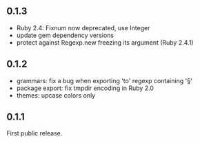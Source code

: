 ## 0.1.3

* Ruby 2.4: Fixnum now deprecated, use Integer
* update gem dependency versions
* protect against Regexp.new freezing its argument (Ruby 2.4.1)

## 0.1.2

* grammars: fix a bug when exporting 'to' regexp containing '§'
* package export: fix tmpdir encoding in Ruby 2.0
* themes: upcase colors only

## 0.1.1

First public release.
